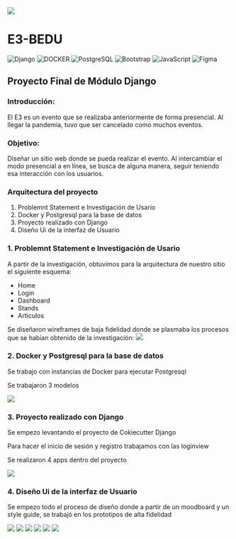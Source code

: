 <img src='./src/img/Titular.png'>

# E3-BEDU
![Django](https://img.shields.io/static/v1?style=for-the-badge&message=Django&color=092E20&logo=Django&logoColor=FFFFFF&label=)
![DOCKER](https://img.shields.io/badge/docker-14354C?style=for-the-badge&logo=docker&logoColor=white)
![PostgreSQL](https://img.shields.io/static/v1?style=for-the-badge&message=PostgreSQL&color=4169E1&logo=PostgreSQL&logoColor=FFFFFF&label=)
![Bootstrap](https://img.shields.io/badge/bootstrap-%23563D7C.svg?style=for-the-badge&logo=bootstrap&logoColor=white)
![JavaScript](https://img.shields.io/badge/javascript-%23323330.svg?style=for-the-badge&logo=javascript&logoColor=%23F7DF1E)
![Figma](https://img.shields.io/badge/figma-%23F24E1E.svg?style=for-the-badge&logo=figma&logoColor=white)


## Proyecto Final de Módulo Django
   
### Introducción:
El E3 es un evento que se realizaba anteriormente de forma presencial. Al llegar la pandemia, tuvo que ser cancelado como muchos eventos. 

### Objetivo:
Diseñar un sitio web donde se pueda realizar el evento. Al intercambiar el modo presencial a en línea, se busca de alguna manera, seguir teniendo esa interacción con los usuarios.

### Arquitectura del proyecto

1. Problemnt Statement e Investigación de Usario
2. Docker y Postgresql para la base de datos
3. Proyecto realizado con Django
4. Diseño Ui de la interfaz de Usuario



<section>
  <h3>1. Problemnt Statement e Investigación de Usario</h3>
  
  <p>A partir de la investigación, obtuvimos para la arquitectura de nuestro sitio el siguiente esquema:</p>

  <ul>
    <li>Home</li>
    <li>Login</li>
    <li>Dashboard</li>
    <li>Stands</li>
    <li>Articulos</li>
  </ul>

  <p>Se diseñaron wireframes de baja fidelidad donde se plasmaba los procesos que se habían obtenido de la investigación:
  <img src='./src/img/Low.png'>
</section>

<section id="docker">
  <h3>2. Docker y Postgresql para la base de datos</h3>
  <p>Se trabajo con instancias de Docker para ejecutar Postgresql</p>
  <p>Se trabajaron 3 modelos</p>  
  <img src='./src/img/Diagrama.png'> 
</section>

<section id="backend">
  <h3>3. Proyecto realizado con Django</h3>
  <p>Se empezo levantando el proyecto de Cokiecutter Django</p>
  <p>Para hacer el inicio de sesión y registro trabajamos con las loginview</p>
  <p>Se realizaron 4 apps dentro del proyecto</p>  
  <img src='./src/img/Proyecto.png'> 
</section>
  
<section id="uid">
  <h3>4. Diseño Ui de la interfaz de Usuario</h3>
   
  <p>Se empezo todo el proceso de diseño donde a partir de un moodboard y un style guide, se trabajó en los prototipos de alta fidelidad</p>   
  <img src='./src/img/Home.png'>
  <img src='./src/img/Login.png'>
  <img src='./src/img/Register.png'>
  <img src='./src/img/Dashboard.png'>
  <img src='./src/img/Modal.png'>
  <img src='./src/img/Stand.png'>
</section>



